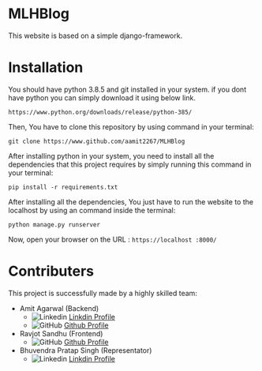 # MLHBlog
This website is based on a simple django-framework.

# Installation
You should have python 3.8.5 and git installed in your system. if you dont have python you can simply download it using below link.

```https://www.python.org/downloads/release/python-385/```

Then, You have to clone this repository by using command in your terminal:

```git clone https://www.github.com/aamit2267/MLHBlog```

After installing python in your system, you need to install all the dependencies that this project requires by simply running this command in your terminal:

```pip install -r requirements.txt```

After installing all the dependencies, You just have to run the website to the localhost by using an command inside the terminal: 

```python manage.py runserver```

Now, open your browser on the URL : `https://localhost :8000/`

# Contributers
This project is successfully made by a highly skilled team:
- Amit Agarwal (Backend)
  - ![Linkedin](https://i.stack.imgur.com/gVE0j.png) [Linkdin Profile]("https://www.linkedin.com/in/amit-agarwal-34b2281ab/")
  - ![GitHub](https://i.stack.imgur.com/tskMh.png) [Github Profile]("https://www.github.com/aamit2267")
- Ravjot Sandhu (Frontend)
  - ![GitHub](https://i.stack.imgur.com/tskMh.png) [Github Profile]("https://www.github.com/RavjotSandhu")
- Bhuvendra Pratap Singh (Representator)
  - ![Linkedin](https://i.stack.imgur.com/gVE0j.png) [Linkdin Profile]("https://www.linkedin.com/mwlite/in/bhuvnendra-pratap-singh-57b67218b")

